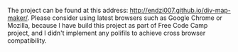 The project can be found at this address: http://endzi007.github.io/div-map-maker/.
Please consider using latest browsers such as Google Chrome or Mozilla, because I have build this project as part of Free Code Camp project, and I didn't implement any polifils to achieve cross browser compatibility. 
